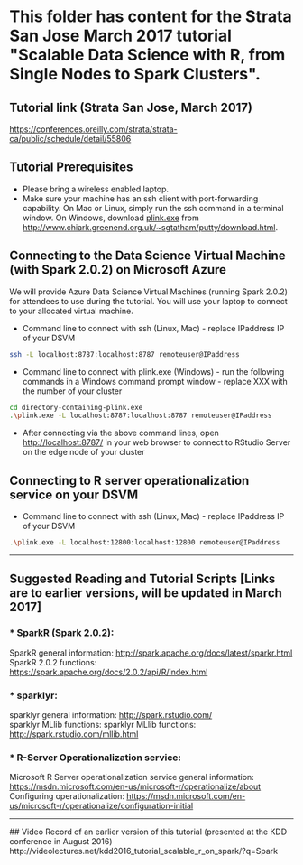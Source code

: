 # This folder has content for the Strata San Jose March 2017 tutorial "Scalable Data Science with R, from Single Nodes to Spark Clusters".

## Tutorial link (Strata San Jose, March 2017)
https://conferences.oreilly.com/strata/strata-ca/public/schedule/detail/55806

## Tutorial Prerequisites
* Please bring a wireless enabled laptop.
* Make sure your machine has an ssh client with port-forwarding capability. On Mac or Linux, simply run the ssh command in a terminal window.
On Windows, download [plink.exe](https://the.earth.li/~sgtatham/putty/latest/x86/plink.exe)
from http://www.chiark.greenend.org.uk/~sgtatham/putty/download.html.

## Connecting to the Data Science Virtual Machine (with Spark 2.0.2) on Microsoft Azure
We will provide Azure Data Science Virtual Machines (running Spark 2.0.2) for attendees to use during the tutorial. You will use your laptop to connect to your allocated virtual machine.

* Command line to connect with ssh (Linux, Mac) - replace IPaddress IP of your DSVM
```bash
ssh -L localhost:8787:localhost:8787 remoteuser@IPaddress
```
* Command line to connect with plink.exe (Windows) - run the following commands in a Windows command prompt window - replace XXX with the number of your cluster
```bash
cd directory-containing-plink.exe
.\plink.exe -L localhost:8787:localhost:8787 remoteuser@IPaddress
```
* After connecting via the above command lines, open [http://localhost:8787/](http://localhost:8787/) in your web browser to connect to RStudio Server on the edge node of your cluster

## Connecting to R server operationalization service on your DSVM
* Command line to connect with ssh (Linux, Mac) - replace IPaddress IP of your DSVM
```bash
.\plink.exe -L localhost:12800:localhost:12800 remoteuser@IPaddress
```
<hr>

## Suggested Reading and Tutorial Scripts [Links are to earlier versions, will be updated in March 2017]

### * SparkR (Spark 2.0.2): <br>
SparkR general information: http://spark.apache.org/docs/latest/sparkr.html
<br>
SparkR 2.0.2 functions: https://spark.apache.org/docs/2.0.2/api/R/index.html

### * sparklyr: <br>
sparklyr general information: http://spark.rstudio.com/
<br>
sparklyr MLlib functions: sparklyr MLlib functions: http://spark.rstudio.com/mllib.html

### * R-Server Operationalization service: <br>
Microsoft R Server operationalization service general information: https://msdn.microsoft.com/en-us/microsoft-r/operationalize/about
<br>
Configuring operationalization: https://msdn.microsoft.com/en-us/microsoft-r/operationalize/configuration-initial
<br>
<hr>
## Video Record of an earlier version of this tutorial (presented at the KDD conference in August 2016)
http://videolectures.net/kdd2016_tutorial_scalable_r_on_spark/?q=Spark
